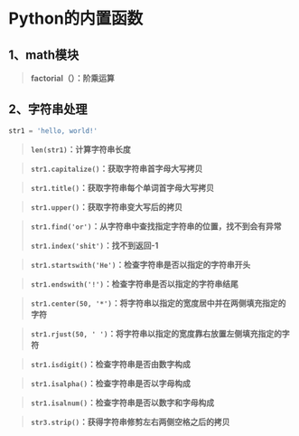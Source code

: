 # Python的内置函数

## 1、math模块

>   **factorial（）：阶乘运算**





## 2、字符串处理

```Python
str1 = 'hello, world!'
```

>   **`len(str1)`：计算字符串长度**

>   **`str1.capitalize()`：获取字符串首字母大写拷贝**

>   **`str1.title()`：获取字符串每个单词首字母大写拷贝**

>   **`str1.upper()`：获取字符串变大写后的拷贝**

>   **`str1.find('or')`：从字符串中查找指定字符串的位置，找不到会有异常**
>
>   **`str1.index('shit')`：找不到返回-1**

>   **`str1.startswith('He')`：检查字符串是否以指定的字符串开头**

>   **`str1.endswith('!')`：检查字符串是否以指定的字符串结尾**

>   **`str1.center(50, '*')`：将字符串以指定的宽度居中并在两侧填充指定的字符**

>   **`str1.rjust(50, ' ')`：将字符串以指定的宽度靠右放置左侧填充指定的字符**

>   **`str1.isdigit()`：检查字符串是否由数字构成**

>   **`str1.isalpha()`：检查字符串是否以字母构成**

>   **`str1.isalnum()`：检查字符串是否以数字和字母构成**

>   **`str3.strip()`：获得字符串修剪左右两侧空格之后的拷贝**